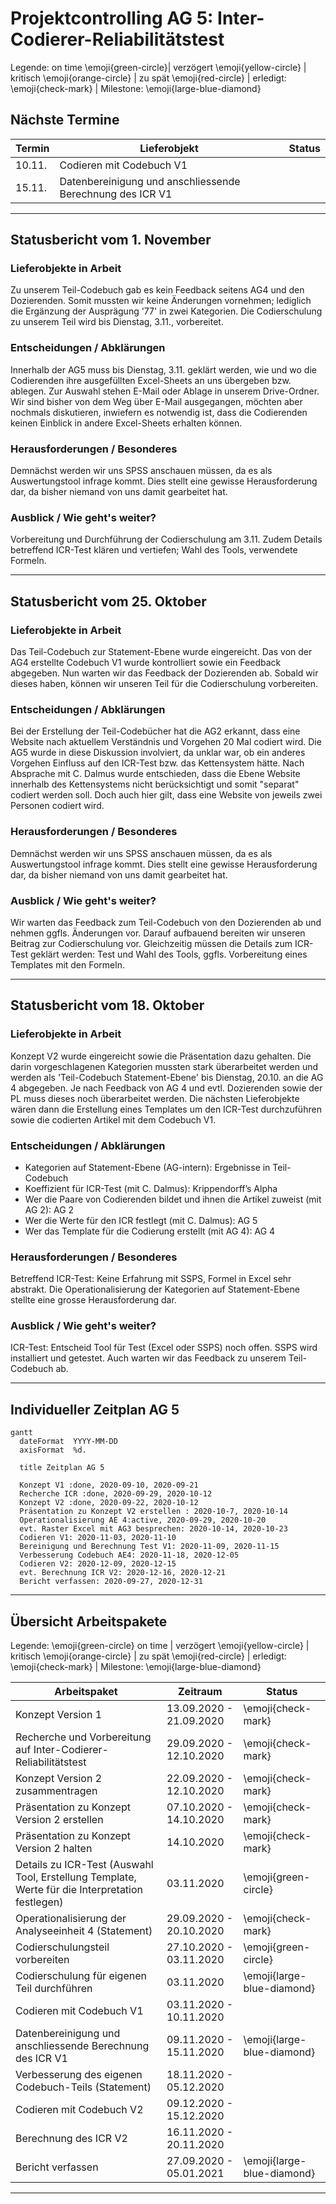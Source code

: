 # Projektcontrolling AG 5: Inter-Codierer-Reliabilitätstest


Legende: on time \emoji{green-circle}| verzögert \emoji{yellow-circle} | kritisch \emoji{orange-circle} | zu spät \emoji{red-circle} | erledigt: \emoji{check-mark} | Milestone: \emoji{large-blue-diamond}

## Nächste Termine
<!-- erledigte Zeilen  hier einfügen 
| Termin | Lieferobjekt | Status |
| Di, 20.10. | Teil-Codebuch Statement erstellen | \emoji{green-circle} | 

-->

| Termin | Lieferobjekt | Status |
| -------- | -------- | -------- |  
|10.11.| Codieren mit Codebuch V1||
|15.11.| Datenbereinigung und anschliessende Berechnung des ICR V1||
<!--  NEUE ZEILEN OBEN REINKOPIEREN
Ihr könnt sie unten aus der Tabelle mit den Arbeitspaketen rauskopieren und oben einfügen
-->

----

<!-- Bitte jeweils den neusten zuoberst einfügen -->
## Statusbericht vom 1. November
### Lieferobjekte in Arbeit
Zu unserem Teil-Codebuch gab es kein Feedback seitens AG4 und den Dozierenden. Somit mussten wir keine Änderungen vornehmen; lediglich die Ergänzung der Ausprägung '77' in zwei Kategorien. Die Codierschulung zu unserem Teil wird bis Dienstag, 3.11., vorbereitet.

### Entscheidungen / Abklärungen
Innerhalb der AG5 muss bis Dienstag, 3.11. geklärt werden, wie und wo die Codierenden ihre ausgefüllten Excel-Sheets an uns übergeben bzw. ablegen. Zur Auswahl stehen E-Mail oder Ablage in unserem Drive-Ordner. Wir sind bisher von dem Weg über E-Mail ausgegangen, möchten aber nochmals diskutieren, inwiefern es notwendig ist, dass die Codierenden keinen Einblick in andere Excel-Sheets erhalten können.

### Herausforderungen / Besonderes
Demnächst werden wir uns SPSS anschauen müssen, da es als Auswertungstool infrage kommt. Dies stellt eine gewisse Herausforderung dar, da bisher niemand von uns damit gearbeitet hat.

### Ausblick / Wie geht's weiter?
Vorbereitung und Durchführung der Codierschulung am 3.11. Zudem Details betreffend ICR-Test klären und vertiefen; Wahl des Tools, verwendete Formeln. 

----
## Statusbericht vom 25. Oktober
### Lieferobjekte in Arbeit
Das Teil-Codebuch zur Statement-Ebene wurde eingereicht. Das von der AG4 erstellte Codebuch V1 wurde kontrolliert sowie ein Feedback abgegeben. Nun warten wir das Feedback der Dozierenden ab. Sobald wir dieses haben, können wir unseren Teil für die Codierschulung vorbereiten.

### Entscheidungen / Abklärungen
Bei der Erstellung der Teil-Codebücher hat die AG2 erkannt, dass eine Website nach aktuellem Verständnis und Vorgehen 20 Mal codiert wird. Die AG5 wurde in diese Diskussion involviert, da unklar war, ob ein anderes Vorgehen Einfluss auf den ICR-Test bzw. das Kettensystem hätte. Nach Absprache mit C. Dalmus wurde entschieden, dass die Ebene Website innerhalb des Kettensystems nicht berücksichtigt und somit "separat" codiert werden soll. Doch auch hier gilt, dass eine Website von jeweils zwei Personen codiert wird. 

### Herausforderungen / Besonderes
Demnächst werden wir uns SPSS anschauen müssen, da es als Auswertungstool infrage kommt. Dies stellt eine gewisse Herausforderung dar, da bisher niemand von uns damit gearbeitet hat.

### Ausblick / Wie geht's weiter?
Wir warten das Feedback zum Teil-Codebuch von den Dozierenden ab und nehmen ggfls. Änderungen vor. Darauf aufbauend bereiten wir unseren Beitrag zur Codierschulung vor. Gleichzeitig müssen die Details zum ICR-Test geklärt werden: Test und Wahl des Tools, ggfls. Vorbereitung eines Templates mit den Formeln.

----

## Statusbericht vom 18. Oktober
### Lieferobjekte in Arbeit
<!-- Was zu erledigen war. Wo ihr dran seid -->
Konzept V2 wurde eingereicht sowie die Präsentation dazu gehalten. Die darin vorgeschlagenen Kategorien mussten stark überarbeitet werden und werden als 'Teil-Codebuch Statement-Ebene' bis Dienstag, 20.10. an die AG 4 abgegeben. Je nach Feedback von AG 4 und evtl. Dozierenden sowie der PL muss dieses noch überarbeitet werden. Die nächsten Lieferobjekte wären dann die Erstellung eines Templates um den ICR-Test durchzuführen sowie die codierten Artikel mit dem Codebuch V1.

### Entscheidungen / Abklärungen

* Kategorien auf Statement-Ebene (AG-intern): Ergebnisse in Teil-Codebuch
* Koeffizient für ICR-Test (mit C. Dalmus): Krippendorff’s Alpha
* Wer die Paare von Codierenden bildet und ihnen die Artikel zuweist (mit AG 2): AG 2
* Wer die Werte für den ICR festlegt (mit C. Dalmus): AG 5
* Wer das Template für die Codierung erstellt (mit AG 4): AG 4

### Herausforderungen / Besonderes

Betreffend ICR-Test: Keine Erfahrung mit SSPS, Formel in Excel sehr abstrakt. Die Operationalisierung der Kategorien auf Statement-Ebene stellte eine grosse Herausforderung dar.

<!-- falls Tabellen benötigt werden
| Column 1 | Column 2 | Column 3 |
| -------- | -------- | -------- |
| Text     | Text     | Text     |

-->
### Ausblick / Wie geht's weiter?
<!-- Was kommt als nächstes? | kommende Arbeitspakete -->
ICR-Test: Entscheid Tool für Test (Excel oder SSPS) noch offen. SSPS wird installiert und getestet. Auch warten wir das Feedback zu unserem Teil-Codebuch ab.


----
## Individueller Zeitplan AG 5
<!-- Dieses GANTT haben wir mit [mermaid](https://pad.gwdg.de/features?both#Mermaid) erstellt.-->
```mermaid
gantt
  dateFormat  YYYY-MM-DD
  axisFormat  %d.

  title Zeitplan AG 5
 
  Konzept V1 :done, 2020-09-10, 2020-09-21
  Recherche ICR :done, 2020-09-29, 2020-10-12 
  Konzept V2 :done, 2020-09-22, 2020-10-12
  Präsentation zu Konzept V2 erstellen : 2020-10-7, 2020-10-14
  Operationalisierung AE 4:active, 2020-09-29, 2020-10-20
  evt. Raster Excel mit AG3 besprechen: 2020-10-14, 2020-10-23
  Codieren V1: 2020-11-03, 2020-11-10
  Bereinigung und Berechnung Test V1: 2020-11-09, 2020-11-15
  Verbesserung Codebuch AE4: 2020-11-18, 2020-12-05
  Codieren V2: 2020-12-09, 2020-12-15
  evt. Berechnung ICR V2: 2020-12-16, 2020-12-21
  Bericht verfassen: 2020-09-27, 2020-12-31

```

----
## Übersicht Arbeitspakete
<!-- erledigte Zeilen löschen oder abhaken: \emoji{check-mark} -->

Legende: \emoji{green-circle}  on time | verzögert \emoji{yellow-circle} | kritisch \emoji{orange-circle} | zu spät \emoji{red-circle} | erledigt: \emoji{check-mark} | Milestone: \emoji{large-blue-diamond}

| Arbeitspaket | Zeitraum | Status |
| ------------ | ----------- | ----- |
| Konzept Version 1 | 13.09.2020 - 21.09.2020 |\emoji{check-mark} |
| Recherche und Vorbereitung auf Inter-Codierer-Reliabilitätstest | 29.09.2020 - 12.10.2020 | \emoji{check-mark} |
| Konzept Version 2 zusammentragen| 22.09.2020 - 12.10.2020 | \emoji{check-mark} |
| Präsentation zu Konzept Version 2 erstellen | 07.10.2020 - 14.10.2020 |\emoji{check-mark} |
| Präsentation zu Konzept Version 2 halten | 14.10.2020 | \emoji{check-mark}
| Details zu ICR-Test (Auswahl Tool, Erstellung Template, Werte für die Interpretation festlegen) | 03.11.2020 | \emoji{green-circle} |
|Operationalisierung der Analyseeinheit 4 (Statement) | 29.09.2020 - 20.10.2020|\emoji{check-mark}|
| Codierschulungsteil vorbereiten | 27.10.2020 - 03.11.2020 | \emoji{green-circle}
| Codierschulung für eigenen Teil durchführen | 03.11.2020 | \emoji{large-blue-diamond}|
|Codieren mit Codebuch V1 | 03.11.2020 - 10.11.2020| |
|Datenbereinigung und anschliessende Berechnung des ICR V1 | 09.11.2020 - 15.11.2020| \emoji{large-blue-diamond}|
|Verbesserung des eigenen Codebuch-Teils (Statement) | 18.11.2020 - 05.12.2020| |
|Codieren mit Codebuch V2| 09.12.2020 - 15.12.2020 |  |
|Berechnung des ICR V2 | 16.11.2020 - 20.11.2020| |
|Bericht verfassen| 27.09.2020 - 05.01.2021|\emoji{large-blue-diamond} |

----
